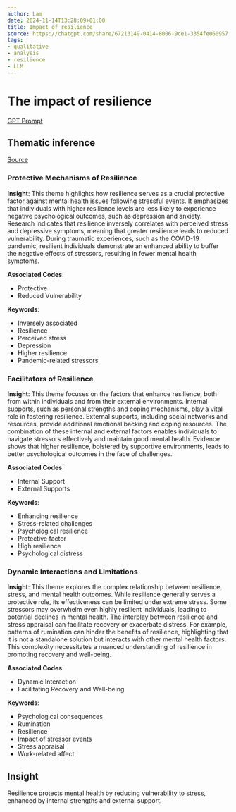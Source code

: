 ```yaml
---
author: Lam
date: 2024-11-14T13:28:09+01:00
title: Impact of resilience
source: https://chatgpt.com/share/67213149-0414-8006-9ce1-3354fe060957
tags:
- qualitative
- analysis
- resilience
- LLM
---
```


# The impact of resilience

[GPT Prompt](Projects/prompt-for-GPT-based-thematic-analysis.md)

## Thematic inference

[Source](https://chatgpt.com/share/67213149-0414-8006-9ce1-3354fe060957)

### Protective Mechanisms of Resilience

**Insight**: This theme highlights how resilience serves as a crucial protective factor against mental health issues following stressful events. It emphasizes that individuals with higher resilience levels are less likely to experience negative psychological outcomes, such as depression and anxiety. Research indicates that resilience inversely correlates with perceived stress and depressive symptoms, meaning that greater resilience leads to reduced vulnerability. During traumatic experiences, such as the COVID-19 pandemic, resilient individuals demonstrate an enhanced ability to buffer the negative effects of stressors, resulting in fewer mental health symptoms.

**Associated Codes**:
- Protective
- Reduced Vulnerability

**Keywords**:
- Inversely associated
- Resilience
- Perceived stress
- Depression
- Higher resilience
- Pandemic-related stressors

### Facilitators of Resilience

**Insight**: This theme focuses on the factors that enhance resilience, both from within individuals and from their external environments. Internal supports, such as personal strengths and coping mechanisms, play a vital role in fostering resilience. External supports, including social networks and resources, provide additional emotional backing and coping resources. The combination of these internal and external factors enables individuals to navigate stressors effectively and maintain good mental health. Evidence shows that higher resilience, bolstered by supportive environments, leads to better psychological outcomes in the face of challenges.

**Associated Codes**:
- Internal Support
- External Supports

**Keywords**:
- Enhancing resilience
- Stress-related challenges
- Psychological resilience
- Protective factor
- High resilience
- Psychological distress

### Dynamic Interactions and Limitations

**Insight**: This theme explores the complex relationship between resilience, stress, and mental health outcomes. While resilience generally serves a protective role, its effectiveness can be limited under extreme stress. Some stressors may overwhelm even highly resilient individuals, leading to potential declines in mental health. The interplay between resilience and stress appraisal can facilitate recovery or exacerbate distress. For example, patterns of rumination can hinder the benefits of resilience, highlighting that it is not a standalone solution but interacts with other mental health factors. This complexity necessitates a nuanced understanding of resilience in promoting recovery and well-being.

**Associated Codes**:
- Dynamic Interaction
- Facilitating Recovery and Well-being

**Keywords**:
- Psychological consequences
- Rumination
- Resilience
- Impact of stressor events
- Stress appraisal
- Work-related affect

## Insight

Resilience protects mental health by reducing vulnerability to stress, enhanced by internal strengths and external support.


